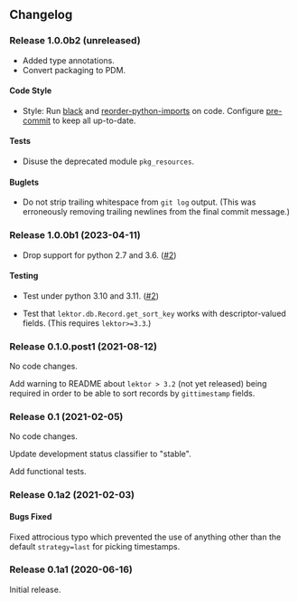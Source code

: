 ## Changelog

### Release 1.0.0b2 (unreleased)

- Added type annotations.
- Convert packaging to PDM.

#### Code Style

- Style: Run [black] and [reorder-python-imports] on code. Configure
  [pre-commit] to keep all up-to-date.

#### Tests

- Disuse the deprecated module `pkg_resources`.

#### Buglets

- Do not strip trailing whitespace from `git log` output. (This was
  erroneously removing trailing newlines from the final commit
  message.)

[black]: https://github.com/psf/black
[pre-commit]: https://pre-commit.com/
[reorder-python-imports]: https://github.com/asottile/reorder-python-imports

### Release 1.0.0b1 (2023-04-11)

- Drop support for python 2.7 and 3.6. ([#2])

#### Testing

- Test under python 3.10 and 3.11. ([#2])

- Test that `lektor.db.Record.get_sort_key` works with
  descriptor-valued fields. (This requires `lektor>=3.3`.)

[#2]: https://github.com/dairiki/lektor-git-timestamp/pull/2


### Release 0.1.0.post1 (2021-08-12)

No code changes.

Add warning to README about `lektor > 3.2` (not yet released) being
required in order to be able to sort records by `gittimestamp` fields.

### Release 0.1 (2021-02-05)

No code changes.

Update development status classifier to "stable".

Add functional tests.

### Release 0.1a2 (2021-02-03)

#### Bugs Fixed

Fixed attrocious typo which prevented the use of anything other than the
default `strategy=last` for picking timestamps.

### Release 0.1a1 (2020-06-16)

Initial release.
